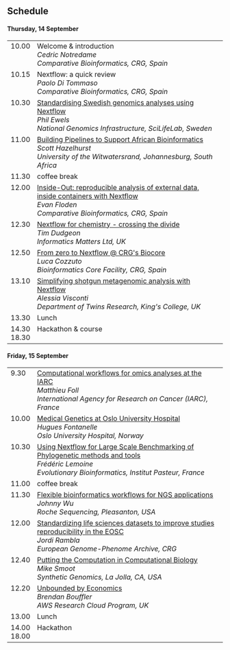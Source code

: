 ## Schedule 

#### Thursday, 14 September
 
<table border=0 cellpadding=9 width='90%'> 
<tr> 
<td valign='top'>10.00</td> 
<td valign='top'>Welcome & introduction<br>
    <i>Cedric Notredame<br>
    Comparative Bioinformatics, CRG, Spain</i></td>
</tr> 

<tr>
<td valign='top'>10.15</td> 
<td valign='top'>Nextflow: a quick review<br>
    <i>Paolo Di Tommaso<br>
    Comparative Bioinformatics, CRG, Spain</i></td>
</tr>

<tr>
<td valign='top'>10.30</td> 
<td valign='top'><a href='abstracts.md#standardising-swedish-genomics-analyses-using-nextflow'>Standardising Swedish genomics analyses using Nextflow</a><br>
    <i>Phil Ewels<br>
    National Genomics Infrastructure, SciLifeLab, Sweden</i>
    </td>
</tr>   

<tr>
<td valign='top'>11.00</td> 
 <td valign='top'><a href='abstracts.md#building-pipelines-to-support-african-bioinformatics'>Building Pipelines to Support African Bioinformatics</a><br>
    <i>Scott Hazelhurst<br>
    University of the Witwatersrand, Johannesburg, South Africa</i>
    </td>
</tr>   
 
<tr>
<td valign='top'>11.30</td> 
<td valign='top'>coffee break</i>
    </td>
</tr>   
 
<tr> 
<td valign='top'>12.00</td> 
<td valign='top'><a href='abstracts.md#inside-out-reproducible-analysis-of-external-data-inside-containers-with-nextflow'>Inside-Out: reproducible analysis of external data, inside containers with Nextflow</a><br>
    <i>Evan Floden<br>
    Comparative Bioinformatics, CRG, Spain</i></td>
</tr>

<tr>
<td valign='top'>12.30</td> 
 <td valign='top'><a href='abstracts.md#nextflow-for-chemistry---crossing-the-divide'>Nextflow for chemistry - crossing the divide</a><br>
    <i>Tim Dudgeon<br>
    Informatics Matters Ltd, UK</i>
    </td>
</tr>    
 
<tr>
<td valign='top'>12.50</td> 
 <td valign='top'><a href='abstracts.md#from-zero-to-nextflow--crgs-biocore'>From zero to Nextflow @ CRG's Biocore</a><br>
    <i>Luca Cozzuto<br>
    Bioinformatics Core Facility, CRG, Spain</i>
    </td>
</tr>   
 
<tr>
<td valign='top'>13.10</td> 
<td valign='top'><a href='https://github.com/nextflow-io/hack17/blob/master/abstracts.md#simplifying-shotgun-metagenomic-analysis-with-nextflow'>Simplifying shotgun metagenomic analysis with Nextflow</a><br>
    <i>Alessia Visconti<br>
    Department of Twins Research, King's College, UK</i></td>
</tr> 

<tr>
<td valign='top'>13.30</td> 
<td valign='top'>Lunch</td>
</tr> 

<tr>
<td valign='top'>14.30<br>18.30</td> 
<td valign='top'>Hackathon & course</td>
</tr> 
 
</table>

#### Friday, 15 September
 
<table border=0 cellpadding=9 width='90%'> 
<tr> 
<td valign='top'>9.30</td> 
<td valign='top'><a href='abstracts.md#computational-workflows-for-omics-analyses-at-the-international-agency-for-research-on-cancer'>Computational workflows for omics analyses at the IARC</a><br>
    <i>Matthieu Foll<br>
    International Agency for Research on Cancer (IARC), France</i></td>
</tr> 

<tr> 
<td valign='top'>10.00</td> 
 <td valign='top'><a href='abstracts.md#medical-genetics-at-oslo-university-hospital'>Medical Genetics at Oslo University Hospital</a><br>
    <i>Hugues Fontanelle<br>
    Oslo University Hospital, Norway</i></td>
</tr> 

<tr>
<td valign='top'>10.30</td> 
<td valign='top'><a href='abstracts.md#using-nextflow-for-large-scale-benchmarking-of-phylogenetic-methods-and-tools'>Using Nextflow for Large Scale Benchmarking of Phylogenetic methods and tools</a><br>
    <i>Frédéric Lemoine<br>
    Evolutionary Bioinformatics, Institut Pasteur, France</i>
    </td>
</tr>  

<tr> 
<td valign='top'>11.00</td> 
<td valign='top'>coffee break</i></td>
</tr>

<tr> 
<td valign='top'>11.30</td> 
<td valign='top'><a href='abstracts.md#flexible-bioinformatics-workflows-for-ngs-applications'>Flexible bioinformatics workflows for NGS applications</a><br>
    <i>Johnny Wu<br>
    Roche Sequencing, Pleasanton, USA</i></td>
</tr>

<tr> 
<td valign='top'>12.00</td> 
<td valign='top'><a href='abstracts.md#standardizing-life-sciences-datasets-to-improve-studies-reproducibility-in-the-european-open-science-cloud'>Standardizing life sciences datasets to improve studies reproducibility in the EOSC</a><br>
    <i>Jordi Rambla<br>
    European Genome-Phenome Archive, CRG</i></td>
</tr>

<tr> 
<td valign='top'>12.40</td> 
 <td valign='top'><a href='abstracts.md#putting-the-computation-in-computational-biology'>Putting the Computation in Computational Biology</a><br>
    <i>Mike Smoot<br>
    Synthetic Genomics, La Jolla, CA, USA</i></td>
</tr>

<tr> 
<td valign='top'>12.20</td> 
 <td valign='top'><a href='abstracts.md#unbounded-by-economics'>Unbounded by Economics</a><br>
    <i>Brendan Bouffler<br>
    AWS Research Cloud Program, UK</i></td>
</tr>

<tr> 
<td valign='top'>13.00</td> 
<td valign='top'>Lunch</i></td>
</tr>

<tr> 
<td valign='top'>14.00<br>18.00</td> 
<td valign='top'>Hackathon</i></td>
</tr>

</table>

